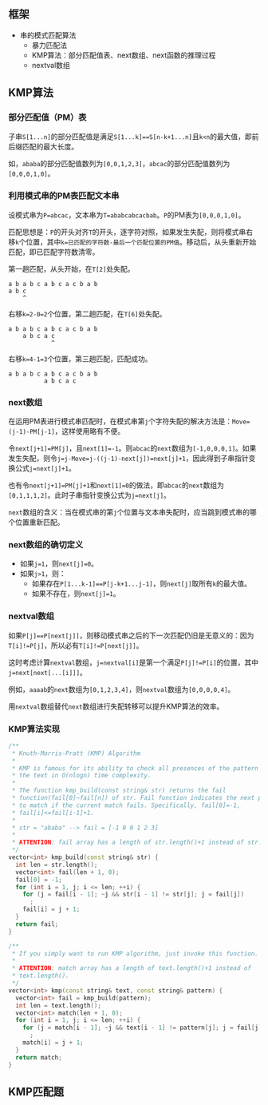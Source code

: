 
## 框架

- 串的模式匹配算法
	- 暴力匹配法
	- KMP算法：部分匹配值表、next数组、next函数的推理过程
	- nextval数组

## KMP算法

### 部分匹配值（PM）表

子串`S[1...n]`的部分匹配值是满足`S[1...k]==S[n-k+1...n]`且`k<n`的最大值，即前后缀匹配的最大长度。

如，`ababa`的部分匹配值数列为`[0,0,1,2,3]`，`abcac`的部分匹配值数列为`[0,0,0,1,0]`。

### 利用模式串的PM表匹配文本串

设模式串为`P=abcac`，文本串为`T=ababcabcacbab`。`P`的PM表为`[0,0,0,1,0]`。

匹配思想是：`P`的开头对齐`T`的开头，逐字符对照，如果发生失配，则将模式串右移`k`个位置，其中`k=已匹配的字符数-最后一个匹配位置的PM值`。移动后，从头重新开始匹配，即已匹配字符数清零。

第一趟匹配，从头开始，在`T[2]`处失配。

```
a b a b c a b c a c b a b
a b c
    ^
```

右移`k=2-0=2`个位置，第二趟匹配，在`T[6]`处失配。

```
a b a b c a b c a c b a b
    a b c a c
            ^
```

右移`k=4-1=3`个位置，第三趟匹配，匹配成功。

```
a b a b c a b c a c b a b
          a b c a c
```

### next数组

在运用PM表进行模式串匹配时，在模式串第`j`个字符失配的解决方法是：`Move=(j-1)-PM[j-1]`，这样使用略有不便。

令`next[j+1]=PM[j]`，且`next[1]=-1`。则`abcac`的`next`数组为`[-1,0,0,0,1]`。如果发生失配，则令`j=j-Move=j-((j-1)-next[j])=next[j]+1`，因此得到子串指针变换公式`j=next[j]+1`。

也有令`next[j+1]=PM[j]+1`和`next[1]=0`的做法，即`abcac`的`next`数组为`[0,1,1,1,2]`。此时子串指针变换公式为`j=next[j]`。

`next`数组的含义：当在模式串的第`j`个位置与文本串失配时，应当跳到模式串的哪个位置重新匹配。

### next数组的确切定义

- 如果`j=1`，则`next[j]=0`。
- 如果`j>1`，则：
	- 如果存在`P[1...k-1]==P[j-k+1...j-1]`，则`next[j]`取所有`k`的最大值。
	- 如果不存在，则`next[j]=1`。

### nextval数组

如果`P[j]==P[next[j]]`，则移动模式串之后的下一次匹配仍旧是无意义的：因为`T[i]!=P[j]`，所以必有`T[i]!=P[next[j]]`。

这时考虑计算`nextval`数组，`j=nextval[i]`是第一个满足`P[j]!=P[i]`的位置，其中`j=next[next[...[i]]]`。

例如，`aaaab`的`next`数组为`[0,1,2,3,4]`，则`nextval`数组为`[0,0,0,0,4]`。

用`nextval`数组替代`next`数组进行失配转移可以提升KMP算法的效率。

### KMP算法实现

```cpp
/**
 * Knuth-Morris-Pratt (KMP) Algorithm
 *
 * KMP is famous for its ability to check all presences of the pattern string in
 * the text in O(nlogn) time complexity.
 *
 * The function kmp_build(const string& str) returns the fail
 * function(fail[0]~fail[n]) of str. Fail function indicates the next position
 * to match if the current match fails. Specifically, fail[0]=-1,
 * fail[i]<=fail[i-1]+1.
 *
 * str = "ababa" --> fail = [-1 0 0 1 2 3]
 *
 * ATTENTION: fail array has a length of str.length()+1 instead of str.length().
 */
vector<int> kmp_build(const string& str) {
  int len = str.length();
  vector<int> fail(len + 1, 0);
  fail[0] = -1;
  for (int i = 1, j; i <= len; ++i) {
    for (j = fail[i - 1]; ~j && str[i - 1] != str[j]; j = fail[j])
      ;
    fail[i] = j + 1;
  }
  return fail;
}

/**
 * If you simply want to run KMP algorithm, just invoke this function.
 *
 * ATTENTION: match array has a length of text.length()+1 instead of
 * text.length().
 */
vector<int> kmp(const string& text, const string& pattern) {
  vector<int> fail = kmp_build(pattern);
  int len = text.length();
  vector<int> match(len + 1, 0);
  for (int i = 1, j; i <= len; ++i) {
    for (j = match[i - 1]; ~j && text[i - 1] != pattern[j]; j = fail[j])
      ;
    match[i] = j + 1;
  }
  return match;
}
```

## KMP匹配题

